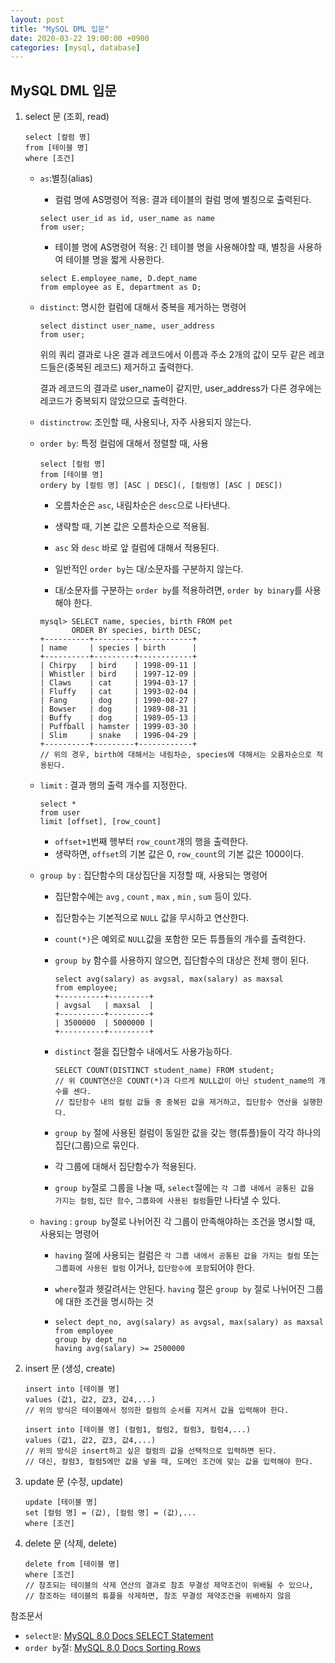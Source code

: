 ```yaml
---
layout: post
title: "MySQL DML 입문"
date: 2020-03-22 19:00:00 +0900
categories: [mysql, database]
---
```




## MySQL DML 입문

1. select 문 (조회, read)

   ```mysql
   select [컬럼 명]
   from [테이블 명]
   where [조건]
   ```

   - `as`:별칭(alias)

     - 컬럼 명에 AS명령어 적용: 결과 테이블의 컬럼 명에 별칭으로 출력된다. 

     ```mysql
     select user_id as id, user_name as name
     from user;
     ```

     - 테이블 명에 AS명령어 적용: 긴 테이블 명을 사용해야할 때, 별칭을 사용하여 테이블 명을 짧게 사용한다.

     ```mysql
     select E.employee_name, D.dept_name
     from employee as E, department as D;
     ```

   - `distinct`: 명시한 컬럼에 대해서 중복을 제거하는 명령어

     ```mysql
     select distinct user_name, user_address
     from user;
     ```

     위의 쿼리 결과로 나온 결과 레코드에서 이름과 주소 2개의 값이 모두 같은 레코드들은(중복된 레코드) 제거하고 출력한다.

     결과 레코드의 결과로 user_name이 같지만, user_address가 다른 경우에는 레코드가 중복되지 않았으므로 출력한다.

   - `distinctrow`: 조인할 때, 사용되나, 자주 사용되지 않는다.

   - `order by`: 특정 컬럼에 대해서 정렬할 때, 사용

     ```mysql
     select [컬럼 명]
     from [테이블 명]
     ordery by [컬럼 명] [ASC | DESC](, [컬럼명] [ASC | DESC])
     ```

     - 오름차순은 `asc`, 내림차순은 `desc`으로 나타낸다.

     - 생략할 때, 기본 값은 오름차순으로 적용됨.

     - `asc` 와 `desc` 바로 앞 컬럼에 대해서 적용된다.
     - 일반적인 `order by`는 대/소문자를 구분하지 않는다.
     - 대/소문자를 구분하는 `order by`를 적용하려면, `order by binary`를 사용해야 한다.

     ```mysql
     mysql> SELECT name, species, birth FROM pet
            ORDER BY species, birth DESC;
     +----------+---------+------------+
     | name     | species | birth      |
     +----------+---------+------------+
     | Chirpy   | bird    | 1998-09-11 |
     | Whistler | bird    | 1997-12-09 |
     | Claws    | cat     | 1994-03-17 |
     | Fluffy   | cat     | 1993-02-04 |
     | Fang     | dog     | 1990-08-27 |
     | Bowser   | dog     | 1989-08-31 |
     | Buffy    | dog     | 1989-05-13 |
     | Puffball | hamster | 1999-03-30 |
     | Slim     | snake   | 1996-04-29 |
     +----------+---------+------------+
     // 위의 경우, birth에 대해서는 내림차순, species에 대해서는 오름차순으로 적용된다.
     ```

   - `limit` : 결과 행의 출력 개수를 지정한다.

     ```mysql
     select *
     from user
     limit [offset], [row_count]
     ```

     - `offset+1`번째 행부터 `row_count`개의 행을 출력한다.
     - 생략하면, `offset`의 기본 값은 0, `row_count`의 기본 값은 1000이다.

   - `group by` : 집단함수의 대상집단을 지정할 때, 사용되는 명령어

     - 집단함수에는 `avg` , `count` , `max` , `min` , `sum` 등이 있다.

     - 집단함수는 기본적으로 `NULL` 값을 무시하고 연산한다.

     - `count(*)`은 예외로 `NULL`값을 포함한 모든 튜플들의 개수를 출력한다.

     - `group by` 함수를 사용하지 않으면, 집단함수의 대상은 전체 행이 된다.

       ```mysql
       select avg(salary) as avgsal, max(salary) as maxsal
       from employee;
       +----------+---------+
       | avgsal   | maxsal  |
       +----------+---------+
       | 3500000  | 5000000 |
       +----------+---------+
       ```

     - `distinct` 절을 집단함수 내에서도 사용가능하다.

       ```mysql
       SELECT COUNT(DISTINCT student_name) FROM student;
       // 위 COUNT연산은 COUNT(*)과 다르게 NULL값이 아닌 student_name의 개수를 센다.
       // 집단함수 내의 컬럼 값들 중 중복된 값을 제거하고, 집단함수 연산을 실행한다.
       ```

       

     - `group by` 절에 사용된 컬럼이 동일한 값을 갖는 행(튜플)들이 각각 하나의 집단(그룹)으로 묶인다.

     - 각 그룹에 대해서 집단함수가 적용된다.

     - `group by`절로 그룹을 나눌 때, `select`절에는 `각 그룹 내에서 공통된 값을 가지는 컬럼`, `집단 함수`, `그룹화에 사용된 컬럼`들만 나타낼 수 있다.

   - `having` : `group by`절로 나뉘어진 각 그룹이 만족해야하는 조건을 명시할 때, 사용되는 명령어

     - `having` 절에 사용되는 컬럼은 `각 그룹 내에서 공통된 값을 가지는 컬럼` 또는 `그룹화에 사용된 컬럼` 이거나, `집단함수에 포함`되어야 한다.

     - `where`절과 헷갈려서는 안된다. `having` 절은 `group by` 절로 나뉘어진 그룹에 대한 조건을 명시하는 것

     - ```mysql
       select dept_no, avg(salary) as avgsal, max(salary) as maxsal
       from employee
       group by dept_no
       having avg(salary) >= 2500000
       ```

       

2. insert 문 (생성, create)

   ```mysql
   insert into [테이블 명]
   values (값1, 값2, 값3, 값4,...)
   // 위의 방식은 테이블에서 정의한 컬럼의 순서를 지켜서 값을 입력해야 한다.
   
   insert into [테이블 명] (컬럼1, 컬럼2, 컬럼3, 컬럼4,...)
   values (값1, 값2, 값3, 값4,...)
   // 위의 방식은 insert하고 싶은 컬럼의 값을 선택적으로 입력하면 된다.
   // 대신, 컬럼3, 컬럼5에만 값을 넣을 때, 도메인 조건에 맞는 값을 입력해야 한다.
   ```

   

3. update 문 (수정, update)

   ```mysql
   update [테이블 명]
   set [컬럼 명] = (값), [컬럼 명] = (값),...
   where [조건]
   ```

   

4. delete 문 (삭제, delete)

   ```mysql
   delete from [테이블 명]
   where [조건]
   // 참조되는 테이블의 삭제 연산의 결과로 참조 무결성 제약조건이 위배될 수 있으나,
   // 참조하는 테이블의 튜플을 삭제하면, 참조 무결성 제약조건을 위배하지 않음
   ```

   

참조문서

- `select문`: [MySQL 8.0 Docs SELECT Statement](https://dev.mysql.com/doc/refman/8.0/en/select.html)
- `order by`절: [MySQL 8.0 Docs Sorting Rows](https://dev.mysql.com/doc/refman/8.0/en/sorting-rows.html)

